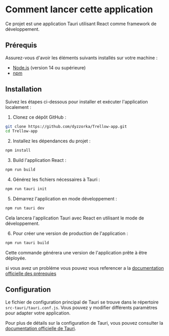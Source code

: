 # Comment lancer cette application

Ce projet est une application Tauri utilisant React comme framework de développement.

## Prérequis

Assurez-vous d'avoir les éléments suivants installés sur votre machine :
- [Node.js](https://nodejs.org) (version 14 ou supérieure)
- [npm](https://www.npmjs.com/get-npm)

## Installation

Suivez les étapes ci-dessous pour installer et exécuter l'application localement :

1. Clonez ce dépôt GitHub :

```bash
git clone https://github.com/dyzzorka/Trellow-app.git
cd Trellow-app
```

2. Installez les dépendances du projet :

```bash
npm install
```

3. Build l'application React :

```bash
npm run build
```

4. Générez les fichiers nécessaires à Tauri :

```bash
npm run tauri init
```

5. Démarrez l'application en mode développement :

```bash
npm run tauri dev
```

Cela lancera l'application Tauri avec React en utilisant le mode de développement.

6. Pour créer une version de production de l'application :

```bash
npm run tauri build
```

Cette commande générera une version de l'application prête à être déployée.

si vous avez un probléme vous pouvez vous referencer a la [documentation officielle des prérequies](https://tauri.app/v1/guides/getting-started/prerequisites/)

## Configuration

Le fichier de configuration principal de Tauri se trouve dans le répertoire `src-tauri/tauri.conf.js`. Vous pouvez y modifier différents paramètres pour adapter votre application.

Pour plus de détails sur la configuration de Tauri, vous pouvez consulter la [documentation officielle de Tauri](https://tauri.studio/docs/getting-started/intro).

